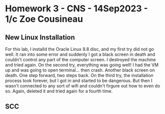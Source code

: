 # Homework 3 - CNS - 14Sep2023 - 1/c Zoe Cousineau

## New Linux Installation
  For this lab, I installd the Oracle Linux 8.8 disc, and my first try did not go well. It ran into some error and suddenly I got a black screen in death and couldn't control any part of the computer screen. I destroyed the machine and tried again. On the second try, everything was going well! I had the VM up and was going to open terminal... then crash. Another black screen on death. One step forward, two steps back. On the third try, the installation process took forever, but I got in and started to be dangerous. But then I wasn't connected to any sort of wifi and couldn't firgure out how to even do so. Again, deleted it and tried again for a fourth time. 

## SCC
    
